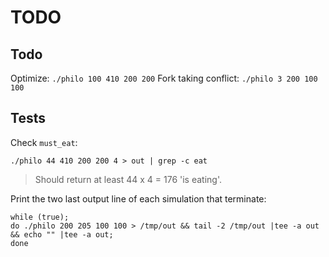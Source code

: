 
#           TODO

## Todo

Optimize: `./philo 100 410 200 200`
Fork taking conflict: `./philo 3 200 100 100`

##  Tests

Check `must_eat`:

    ./philo 44 410 200 200 4 > out | grep -c eat

> Should return at least 44 x 4 = 176 'is eating'.

Print the two last output line of each simulation that terminate:

    while (true);
    do ./philo 200 205 100 100 > /tmp/out && tail -2 /tmp/out |tee -a out && echo "" |tee -a out;
    done
